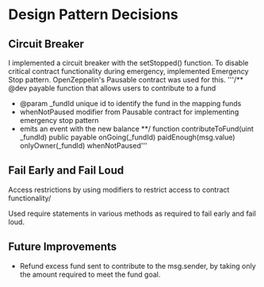 
# Design Pattern Decisions

## Circuit Breaker
I implemented a circuit breaker with the setStopped() function. To disable critical contract functionality during emergency, implemented Emergency Stop pattern. OpenZeppelin's Pausable contract was used for this. 
'''/** @dev  payable function that allows users to contribute to a fund
   * @param _fundId unique id to identify the fund in the mapping funds
   * whenNotPaused modifier from Pausable contract for implementing emergency stop pattern
   * emits an event with the new balance
 **/
function contributeToFund(uint _fundId) public payable onGoing(_fundId) paidEnough(msg.value) onlyOwner(_fundId) whenNotPaused'''

## Fail Early and Fail Loud
Access restrictions by using modifiers to restrict access to contract functionality/

Used require statements in various methods as required to fail early and fail loud.

## Future Improvements
- Refund excess fund sent to contribute to the msg.sender, by taking only the amount required to meet the fund goal.
